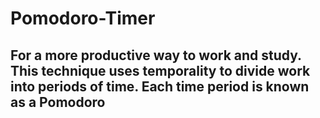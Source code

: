 # Pomodoro-Timer
## For a more productive way to work and study. This technique uses temporality to divide work into periods of time. Each time period is known as a Pomodoro

